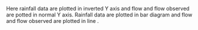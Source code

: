 Here rainfall data are plotted in inverted Y axis and flow and flow observed are potted in normal Y axis.
Rainfall data are plotted in bar diagram and flow and flow observed are plotted in line .
